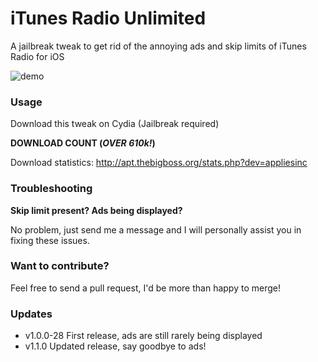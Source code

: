 iTunes Radio Unlimited
====================

A jailbreak tweak to get rid of the annoying ads and skip limits of iTunes Radio for iOS

![demo](http://media.idownloadblog.com/wp-content/uploads/2014/03/iTunes-Radio-Unlimited.png)


### Usage

Download this tweak on Cydia (Jailbreak required)

__DOWNLOAD COUNT (_OVER 610k!_)__

Download statistics: http://apt.thebigboss.org/stats.php?dev=appliesinc

### Troubleshooting
**Skip limit present? Ads being displayed?**

No problem, just send me a message and I will personally assist you in fixing these issues.


### Want to contribute?
Feel free to send a pull request, I'd be more than happy to merge!


### Updates
* v1.0.0-28 First release, ads are still rarely being displayed
* v1.1.0 Updated release, say goodbye to ads!
